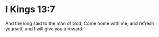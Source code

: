 # I Kings 13:7

And the king said to the man of God, Come home with me, and refresh yourself, and I will give you a reward.

